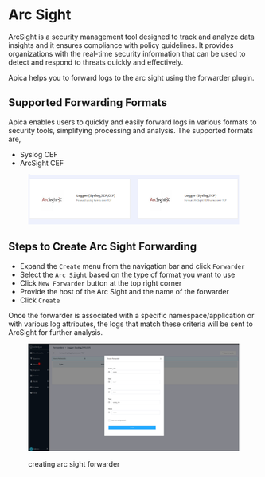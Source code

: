 # Arc Sight

ArcSight is a security management tool designed to track and analyze data insights and it ensures compliance with policy guidelines. It provides organizations with the real-time security information that can be used to detect and respond to threats quickly and effectively.

Apica helps you to forward logs to the arc sight using the forwarder plugin.

## Supported Forwarding Formats

Apica enables users to quickly and easily forward logs in various formats to security tools, simplifying processing and analysis. The supported formats are,

* Syslog CEF
* ArcSight CEF

<figure><img src="../.gitbook/assets/Screenshot from 2023-01-03 14-36-35.png" alt=""><figcaption></figcaption></figure>

## Steps to Create Arc Sight Forwarding

* Expand the `Create` menu from the navigation bar and click `Forwarder`&#x20;
* Select the `Arc Sight` based on the type of format you want to use
* Click `New Forwarder` button at the top right corner
* Provide the host of the Arc Sight and the name of the forwarder
* Click `Create`

Once the forwarder is associated with a specific namespace/application or with various log attributes, the logs that match these criteria will be sent to ArcSight for further analysis.

<figure><img src="../.gitbook/assets/Screenshot from 2023-01-03 14-23-56.png" alt=""><figcaption><p>creating arc sight forwarder</p></figcaption></figure>

